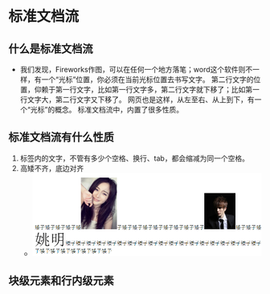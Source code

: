 # 标准文档流

## 什么是标准文档流
* 我们发现，Fireworks作图，可以在任何一个地方落笔；word这个软件则不一样，有一个“光标”位置，你必须在当前光标位置去书写文字。
  第二行文字的位置，仰赖于第一行文字，比如第一行文字多，第二行文字就下移了；比如第一行文字大，第二行文字又下移了。
  网页也是这样，从左至右、从上到下，有一个“光标”的概念。 标准文档流中，内置了很多性质。

## 标准文档流有什么性质

1. 标签内的文字，不管有多少个空格、换行、tab，都会缩减为同一个空格。
2. 高矮不齐，底边对齐
    * ![](../img/01_高矮不齐，底边对齐.png)
## 块级元素和行内级元素
